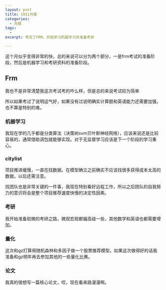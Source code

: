 ```yaml
---
layout: post
title: 1911月报
categories: 
  - 月报
tags:
  - 
excerpt: 考完了FRM，开始学习机器学习并准备考研

---
```


这个月似乎变得非常的快，总的来说可以分为两个部分，一是frm考试的准备阶段，然后是机器学习和考研资料的准备阶段。

## Frm

我也不是非常清楚我这次考试考的咋么样，但是总的来说考试较为简单

所以如果考过了说明运气好，如果没有过说明确实计算题和英语能力还需要加强，也不算是特别的难。

### 机器学习

我现在学的几乎都是分类算法（决策树svm贝叶斯神经网络），应该来说还是比较容易的，通常借助调包就能够实现。对于无监督学习应该是下一个阶段的学习重心。

### citylist

项目推进缓慢，一直在找数据。在模型确立之前确实不应该找很多获得成本太高的数据，以后还需注意。

找团队也是非常关键的一件事，我现在特别看好远程工作，所以之后团队的自我努力的意识将会是整个项目推荐速度快慢的决定性因素。

### 考研

我开始准备软微的考研之路，微观宏观都偏高级一些，其他数学和英语也都需要增加。

### 量化
这次和gz打算用随机森林和多因子做一个股票推荐模型。如果这次做得好的话我准备和gz明年再去参加其他的一些量化比赛。

### 论文

我真的很想写一篇核心论文，哎，现在看来路漫漫啊。
